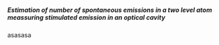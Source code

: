 #####  **Estimation of number of spontaneous emissions in a two level atom meassuring stimulated emission in an optical cavity**
asasasa
